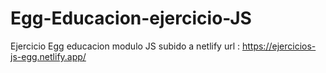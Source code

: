 # Egg-Educacion-ejercicio-JS
Ejercicio  Egg educacion modulo JS
subido a netlify  url : https://ejercicios-js-egg.netlify.app/
